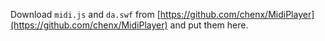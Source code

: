 Download `midi.js` and `da.swf` from [https://github.com/chenx/MidiPlayer](https://github.com/chenx/MidiPlayer) and put them here.
